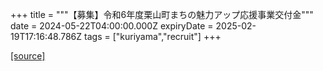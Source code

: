 +++
title = """【募集】令和6年度栗山町まちの魅力アップ応援事業交付金"""
date = 2024-05-22T04:00:00.000Z
expiryDate = 2025-02-19T17:16:48.786Z
tags = ["kuriyama","recruit"]
+++


[[source]](https://www.town.kuriyama.hokkaido.jp/soshiki/31/633.html)
